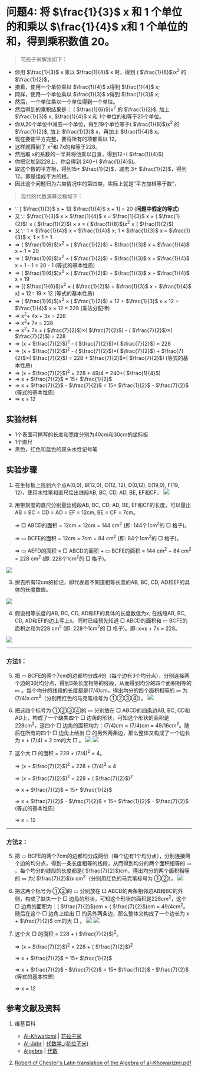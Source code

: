 # 问题4: 将  $\frac{1}{3}$ x 和 1 个单位的和乘以  $\frac{1}{4}$ x和 1 个单位的和，得到乘积数值 20。  

> 花拉子米解法如下：
>  
- 你用  $\frac{1}{3}$ x 乘以  $\frac{1}{4}$ x 时，得到 ( $\frac{1}{6}$)x<sup>2</sup> 的  $\frac{1}{2}$，
- 接着，使用一个单位乘以  $\frac{1}{4}$ x得到  $\frac{1}{4}$ x;
- 同样，使用一个单位乘以  $\frac{1}{3}$ x得到  $\frac{1}{3}$ x;
- 然后，一个单位乘以一个单位得到一个单位。
- 然后得到的乘积结果是： ( $\frac{1}{6}$)x<sup>2</sup> 的  $\frac{1}{2}$, 加上  $\frac{1}{3}$ x,   $\frac{1}{4}$ x 和 1个单位的和等于20个单位。
- 你从20个单位中减去一个单位，得到19个单位等于( $\frac{1}{6}$)x<sup>2</sup> 的  $\frac{1}{2}$, 加上  $\frac{1}{3}$ x，再加上  $\frac{1}{4}$ x。
- 现在要使平方完整，要将所有的项都乘以 12。
- 这样就得到了 x<sup>2</sup>和 7x的和等于228。
- 然后取 x的系数的一半并将他乘以自身，得到12+( $\frac{1}{4}$)
- 你把它加到228上，你会得到 240+( $\frac{1}{4}$)。
- 取这个数的平方根，得到15+ $\frac{1}{2}$，减去 3+ $\frac{1}{2}$，得到12。即是组成平方的根。
- 因此这个问题归为六类情况中的第四类，实际上就是"平方加根等于数"。

> 现代的代数演算过程如下：
>  
- ∵  [ $\frac{1}{3}$ x + 1][ $\frac{1}{4}$ x + 1] = 20	(**问题中假定的等式**)
- 又∵   $\frac{1}{3}$ x ×  $\frac{1}{4}$ x =  $\frac{1}{3}$ x × ( $\frac{1}{2}$) × ( $\frac{1}{2}$) × x = ( $\frac{1}{6}$)x<sup>2</sup> × ( $\frac{1}{2}$)
- 又∵ 1 ×  $\frac{1}{4}$ x =  $\frac{1}{4}$ x; 1 ×  $\frac{1}{3}$ x =  $\frac{1}{3}$ x; 1 × 1 = 1
- => ( $\frac{1}{6}$)x<sup>2</sup> × ( $\frac{1}{2}$) +  $\frac{1}{3}$ x +  $\frac{1}{4}$ x + 1 = 20
- => ( $\frac{1}{6}$)x<sup>2</sup> × ( $\frac{1}{2}$) +  $\frac{1}{3}$ x +  $\frac{1}{4}$ x + 1 - 1 = 20 - 1   (等式的基本性质)
- => ( $\frac{1}{6}$)x<sup>2</sup> × ( $\frac{1}{2}$) +  $\frac{1}{3}$ x +  $\frac{1}{4}$ x = 19
- => [( $\frac{1}{6}$)x<sup>2</sup> × ( $\frac{1}{2}$) +  $\frac{1}{3}$ x +  $\frac{1}{4}$ x] × 12= 19 × 12   (等式的基本性质) 
- => ( $\frac{1}{6}$)x<sup>2</sup> × ( $\frac{1}{2}$) × 12 +  $\frac{1}{3}$ x × 12 +   $\frac{1}{4}$ x  × 12 = 228    (乘法分配律)
- => x<sup>2</sup>+ 4x + 3x = 228
- => x<sup>2</sup>+ 7x = 228
- => x<sup>2</sup>+ 7x +  ( $\frac{7}{2}$)×( $\frac{7}{2}$) -  ( $\frac{7}{2}$)×( $\frac{7}{2}$) = 228
- => (x +  $\frac{7}{2}$)<sup>2</sup> -  ( $\frac{7}{2}$)×( $\frac{7}{2}$) = 228
- => (x +  $\frac{7}{2}$)<sup>2</sup> -  ( $\frac{7}{2}$)×( $\frac{7}{2}$) +  $\frac{7}{2}$×( $\frac{7}{2}$) = 228 +  $\frac{7}{2}$×( $\frac{7}{2}$)  (等式的基本性质) 
- => (x +  $\frac{7}{2}$)<sup>2</sup> = 228 + 49/4 = 240+( $\frac{1}{4}$)
- => x +  $\frac{7}{2}$ = 15+ $\frac{1}{2}$
- => x +  $\frac{7}{2}$ -  $\frac{7}{2}$ = 15+ $\frac{1}{2}$ -  $\frac{7}{2}$   (等式的基本性质) 
- => x = 12

## 实验材料

- 1个表面可擦写的长度和宽度分别为40cm和30cm的坐标板
- 1个直尺
- 黑色，红色和蓝色的双头水性记号笔

## 实验步骤

1. 在坐标板上找到六个点A(0,0), B(12,0), C(12, 12), D(0,12), E(19,0), F(19, 12)，使用水性笔和直尺绘出线段AB, BC, CD, AD, BE, EF和CF。 
![](/images/函数和极限/花拉子米的《代数学》中典型的推演实验/问题4/1a1.jpg)

2. 用带刻度的直尺分别量出线段AB, BC, CD, AD, BE, EF和CF的长度，可以量出AB = BC = CD = AD = EF = 12cm, BE = CF = 7cm。

	=> □ ABCD的面积 = 12cm × 12cm = 144 cm<sup>2</sup> (即: 144个1cm<sup>2</sup>的 □ 格子)。 

	=> ▭ BCFE的面积 = 12cm × 7cm = 84 cm<sup>2</sup> (即: 84个1cm<sup>2</sup>的 □ 格子)。 

	=> ▭ AEFD的面积 = □ ABCD的面积 + ▭ BCFE的面积 = 144 cm<sup>2</sup> + 84 cm<sup>2</sup> = 228 cm<sup>2</sup> (即: 228个1cm<sup>2</sup>的 □ 格子)。
 
![](/images/函数和极限/花拉子米的《代数学》中典型的推演实验/问题4/1a2.jpg) 

3. 擦去所有12cm的标记，即代表着不知道相等长度的AB, BC, CD, AD和EF的具体的长度数值。

![](/images/函数和极限/花拉子米的《代数学》中典型的推演实验/问题4/1a3.jpg)

4. 假设相等长度的AB, BC, CD, AD和EF的具体的长度数值为x, 在线段AB, BC, CD, AD和EF的边上写上x。同时已经预先知道 □ ABCD的面积和 ▭ BCFE的面积之和为228 cm<sup>2</sup> (即: 228个1cm<sup>2</sup>的 □ 格子)。即: x×x + 7x = 228。 

![](/images/函数和极限/花拉子米的《代数学》中典型的推演实验/问题4/1a4.jpg)

-----------------------------
### 方法1：

5. 把 ▭ BCFE的两个7cm的边都均分成4份（每个边有3个均分点），分别连接两个边的3对均分点，得到3条长度相等的线段，从而得到均分的四个面积相等的 ▭ 。每个均分的线段的长度都是(7/4)cm，得出均分的四个面积相等的 ▭ 为(7/4)x cm<sup>2</sup>（分别用红色的马克笔标号为 ①②③④）。
![](/images/函数和极限/花拉子米的《代数学》中典型的推演实验/问题4/1a5.jpg)

6. 把这四个标号为 ①②③④的 ▭ 分别放在 □ ABCD的四条边AB, BC, CD和AD上，构成了一个缺失四个 □ 边角的形状，可知这个形状的面积是228cm<sup>2</sup>，这四个 □ 边角的面积均为：(7/4)cm × (7/4)cm = 49/16cm<sup>2</sup>。随后在所有的四个 □ 边角上绘出 □ 的另外两条边，那么整体又构成了一个边长为 x + (7/4) × 2 cm的大 □ 。
![](/images/函数和极限/花拉子米的《代数学》中典型的推演实验/问题4/1a6_1.jpg)
![](/images/函数和极限/花拉子米的《代数学》中典型的推演实验/问题4/1a6_2.jpg)

7. 这个大 □ 的面积 = 228 +  (7/4)<sup>2</sup> × 4。

	=> (x +  $\frac{7}{2}$)<sup>2</sup> = 228 +  (7/4)<sup>2</sup> × 4

	=> (x +  $\frac{7}{2}$)<sup>2</sup> = 228 +  ( $\frac{7}{2}$)<sup>2</sup>
	
	=> x +  $\frac{7}{2}$ = 15+ $\frac{1}{2}$

	=> x +  $\frac{7}{2}$ -  $\frac{7}{2}$ = 15+ $\frac{1}{2}$ -  $\frac{7}{2}$   (等式的基本性质) 
	
	=> x = 12

-----------------------------
### 方法2：

5. 把 ▭ BCFE的两个7cm的边都均分成两份（每个边有1个均分点），分别连接两个边的均分点，得到一条长度相等的线段，从而得到均分的两个面积相等的 ▭ 。每个均分的线段的长度都是( $\frac{7}{2}$)cm，得出均分的两个面积相等的 ▭ 为( $\frac{7}{2}$)x cm<sup>2</sup>（分别用红色的马克笔标号为 ①②）。
![](/images/函数和极限/花拉子米的《代数学》中典型的推演实验/问题4/1a8.jpg)

6. 把这两个标号为 ①②的 ▭ 分别放在 □ ABCD的两条相邻边AB和BC的外侧，构成了缺失一个 □ 边角的形状，可知这个形状的面积是228cm<sup>2</sup>，这个 □ 边角的面积为：( $\frac{7}{2}$)cm × ( $\frac{7}{2}$)cm = 49/4cm<sup>2</sup>。随后在这个 □ 边角上绘出 □ 的另外两条边，那么整体又构成了一个边长为 x +  $\frac{7}{2}$ cm的大 □ 。
![](/images/函数和极限/花拉子米的《代数学》中典型的推演实验/问题4/1a9_1.jpg)
![](/images/函数和极限/花拉子米的《代数学》中典型的推演实验/问题4/1a9_2.jpg)

7. 这个大 □ 的面积 = 228 +  ( $\frac{7}{2}$)<sup>2</sup>。

	=> (x +  $\frac{7}{2}$)<sup>2</sup> = 228 +  ( $\frac{7}{2}$)<sup>2</sup>

	=> x +  $\frac{7}{2}$ = 15+ $\frac{1}{2}$

	=> x +  $\frac{7}{2}$ -  $\frac{7}{2}$ = 15+ $\frac{1}{2}$ -  $\frac{7}{2}$   (等式的基本性质) 

	=> x = 12

## 参考文献及资料

1. 维基百科
	- [Al-Khwarizmi](https://en.wikipedia.org/wiki/Al-Khwarizmi) | [花拉子米](https://zh.wikipedia.org/wiki/花拉子米) 
	- [Al-Jabr](https://en.wikipedia.org/wiki/Al-Jabr) | [代数学_(花拉子米)](https://zh.wikipedia.org/wiki/代数学 (花拉子米)) 
	- [Algebra](https://en.wikipedia.org/wiki/Algebra) | [代数](https://zh.wikipedia.org/wiki/代数) 

2. [Robert of Chester's Latin translation of the Algebra of al-Khowarizmi.pdf](https://www.wilbourhall.org/pdfs/mbp/robertofchesters00khuw.pdf) 




